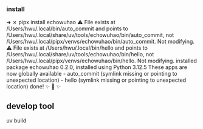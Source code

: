 ### install

➜  ✗ pipx install echowuhao
⚠️  File exists at /Users/hwu/.local/bin/auto_commit and points to
    /Users/hwu/.local/share/uv/tools/echowuhao/bin/auto_commit, not /Users/hwu/.local/pipx/venvs/echowuhao/bin/auto_commit.
    Not modifying.
⚠️  File exists at /Users/hwu/.local/bin/hello and points to /Users/hwu/.local/share/uv/tools/echowuhao/bin/hello, not
    /Users/hwu/.local/pipx/venvs/echowuhao/bin/hello. Not modifying.
  installed package echowuhao 0.2.0, installed using Python 3.12.5
  These apps are now globally available
    - auto_commit (symlink missing or pointing to unexpected location)
    - hello (symlink missing or pointing to unexpected location)
done! ✨ 🌟 ✨


## develop tool

uv build
